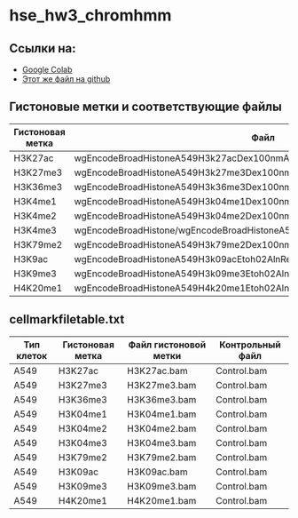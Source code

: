 # hse_hw3_chromhmm

## Ссылки на:
- [Google Colab](https://colab.research.google.com/drive/1VchHZvC4e_xKI_uDGyqCLTHOeINZ8aHz?usp=sharing)
- [Этот же файл на github](https://github.com/XeniaMishina/hse_hw3_chromhmm/blob/main/src/Mishina_HW3.ipynb)

## Гистоновые метки и соответствующие файлы

Гистоновая метка | Файл
--- | ---
H3K27ac	| wgEncodeBroadHistoneA549H3k27acDex100nmAlnRep1.bam
H3K27me3	| wgEncodeBroadHistoneA549H3k27me3Dex100nmAlnRep1.bam
H3K36me3	| wgEncodeBroadHistoneA549H3k36me3Dex100nmAlnRep1.bam
H3K4me1	| wgEncodeBroadHistoneA549H3k04me1Dex100nmAlnRep1.bam
H3K4me2	| wgEncodeBroadHistoneA549H3k04me2Dex100nmAlnRep1.bam
H3K4me3	| wgEncodeBroadHistone/wgEncodeBroadHistoneA549H3k04me3Dex100nmAlnRep1.bam 
H3K79me2	| wgEncodeBroadHistoneA549H3k79me2Dex100nmAlnRep1.bam
H3K9ac	| wgEncodeBroadHistoneA549H3k09acEtoh02AlnRep1.bam
H3K9me3	| wgEncodeBroadHistoneA549H3k09me3Etoh02AlnRep1.bam
H4K20me1	| wgEncodeBroadHistoneA549H4k20me1Etoh02AlnRep1.bam	

## cellmarkfiletable.txt

Тип клеток | Гистоновая метка| Файл гистоновой метки | Контрольный файл
--- | --- | --- | ---
A549	| H3K27ac	| H3K27ac.bam	| Control.bam
A549	| H3K27me3	| H3K27me3.bam	| Control.bam
A549	| H3K36me3	| H3K36me3.bam	| Control.bam
A549	| H3K04me1	| H3K04me1.bam	| Control.bam
A549	| H3K04me2	| H3K04me2.bam	| Control.bam
A549	| H3K04me3	| H3K04me3.bam	| Control.bam
A549	| H3K79me2	| H3K79me2.bam	| Control.bam
A549	| H3K09ac	| H3K09ac.bam	| Control.bam
A549	| H3K09me3	| H3K09me3.bam	| Control.bam
A549	| H4K20me1	| H4K20me1.bam	| Control.bam
